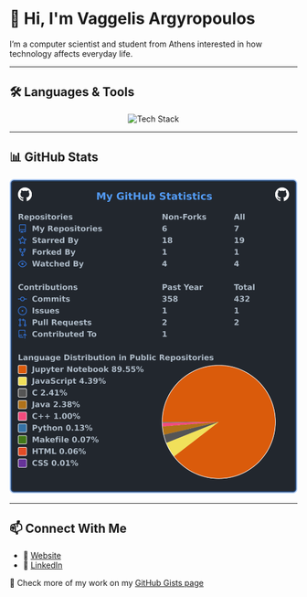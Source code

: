 # 👋 Hi, I'm Vaggelis Argyropoulos

I’m a computer scientist and student from Athens interested in how technology affects everyday life.

---

## 🛠️ Languages & Tools

<p align="center">
  <img src="https://skillicons.dev/icons?i=python,c,cpp,firebase,java,javascript,linux,mysql,pytorch,react,scikitlearn,spring&perline=12" alt="Tech Stack" />
</p>

---

## 📊 GitHub Stats

![Vaggelis’ GitHub Stats](https://github.com/Vaggelis-Arg/Vaggelis-Arg/raw/main/stats.svg)

---

## 📫 Connect With Me

- 🔗 [Website](https://vaggelis-arg.github.io/)
- 🔗 [LinkedIn](https://www.linkedin.com/in/vaggelis-argyropoulos)


📝 Check more of my work on my [GitHub Gists page](https://gist.github.com/Vaggelis-Arg)
